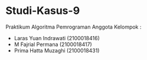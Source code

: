 # Studi-Kasus-9
Praktikum Algoritma Pemrograman
Anggota Kelompok :
- Laras Yuan Indrawati (2100018416)
- M Fajrial Permana (2100018417)
- Prima Hatta Muzaghi (2100018431)
